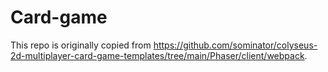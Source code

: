 # Card-game

This repo is originally copied from <https://github.com/sominator/colyseus-2d-multiplayer-card-game-templates/tree/main/Phaser/client/webpack>.
